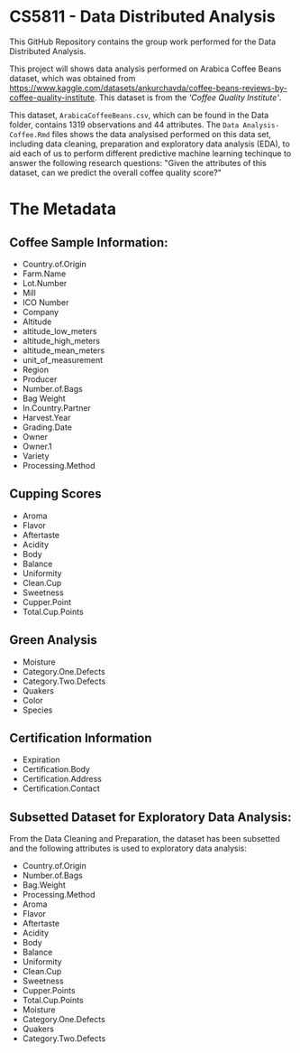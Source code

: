 # CS5811 - Data Distributed Analysis 

This GitHub Repository contains the group work performed for the Data Distributed Analysis. 

This project will shows data analysis performed on Arabica Coffee Beans dataset, which was obtained from https://www.kaggle.com/datasets/ankurchavda/coffee-beans-reviews-by-coffee-quality-institute. This dataset is from the *'Coffee Quality Institute'*.

This dataset, `ArabicaCoffeeBeans.csv`, which can be found in the Data folder, contains 1319 observations and 44 attributes. The `Data Analysis-Coffee.Rmd` files shows the data analysised performed on this data set, including data cleaning, preparation and exploratory data analysis (EDA), to aid each of us to perform different predictive machine learning techinque to answer the following research questions: "Given the attributes of this dataset, can we predict the overall coffee quality score?"

# The Metadata

## Coffee Sample Information:
- Country.of.Origin
- Farm.Name
- Lot.Number
- Mill
- ICO Number 
- Company
- Altitude 
- altitude_low_meters
- altitude_high_meters
- altitude_mean_meters
- unit_of_measurement
- Region
- Producer
- Number.of.Bags
- Bag Weight
- In.Country.Partner
- Harvest.Year
- Grading.Date
- Owner
- Owner.1
- Variety
- Processing.Method

## Cupping Scores
- Aroma
- Flavor
- Aftertaste
- Acidity
- Body
- Balance
- Uniformity
- Clean.Cup
- Sweetness
- Cupper.Point 
- Total.Cup.Points

## Green Analysis
- Moisture
- Category.One.Defects 
- Category.Two.Defects
- Quakers
- Color
- Species

## Certification Information
- Expiration
- Certification.Body
- Certification.Address
- Certification.Contact

## Subsetted Dataset for Exploratory Data Analysis:
From the Data Cleaning and Preparation, the dataset has been subsetted and the following attributes is used to exploratory data analysis:
  
- Country.of.Origin       
- Number.of.Bags               
- Bag.Weight                                   
- Processing.Method                             
- Aroma                                         
- Flavor                                        
- Aftertaste                                    
- Acidity                                       
- Body                                          
- Balance                                       
- Uniformity                                    
- Clean.Cup                                     
- Sweetness                                     
- Cupper.Points                                 
- Total.Cup.Points                              
- Moisture                                      
- Category.One.Defects                          
- Quakers                                       
- Category.Two.Defects
